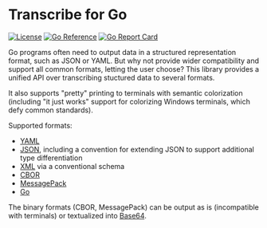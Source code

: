 Transcribe for Go
=================

[![License](https://img.shields.io/badge/License-Apache%202.0-blue.svg)](https://opensource.org/licenses/Apache-2.0)
[![Go Reference](https://pkg.go.dev/badge/github.com/tliron/go-transcribe.svg)](https://pkg.go.dev/github.com/tliron/go-transcribe)
[![Go Report Card](https://goreportcard.com/badge/github.com/tliron/go-transcribe)](https://goreportcard.com/report/github.com/tliron/go-transcribe)

Go programs often need to output data in a structured representation format, such as
JSON or YAML. But why not provide wider compatibility and support all common formats,
letting the user choose? This library provides a unified API over transcribing stuctured
data to several formats.

It also supports "pretty" printing to terminals with semantic colorization (including
"it just works" support for colorizing Windows terminals, which defy common standards).

Supported formats:

* [YAML](https://yaml.org/)
* [JSON](https://www.json.org/), including a convention for extending JSON to support
  additional type differentiation
* [XML](https://www.w3.org/XML/) via a conventional schema
* [CBOR](https://cbor.io/)
* [MessagePack](https://msgpack.org/)
* [Go](https://github.com/kortschak/utter)

The binary formats (CBOR, MessagePack) can be output as is (incompatible with terminals)
or textualized into [Base64](https://datatracker.ietf.org/doc/html/rfc4648#section-4).
